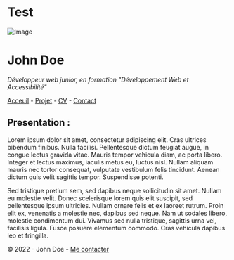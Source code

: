 # Test

![Image](https://camo.githubusercontent.com/1b5c47234b5db63993292aeb99cfc1947aad93db4cb23ce5949434199744dc68/68747470733a2f2f63646e2e646973636f72646170702e636f6d2f6174746163686d656e74732f313230383034333539383535383430303531332f313231353537373334323036303030333333382f696d6167652e706e673f65783d36356664343139652669733d363565616363396526686d3d3439656233393564336166343433626438636534376334303466323033363335653732653032336461323031656632316335356133646638613062303433373326)

# John Doe
*Développeur web junior, en formation "Développement Web et Accessibilité"*

[Acceuil]() - [Projet]() - [CV]() - [Contact]()

## Presentation :

Lorem ipsum dolor sit amet, consectetur adipiscing elit. Cras ultrices bibendum finibus. Nulla facilisi. Pellentesque dictum feugiat augue, in congue lectus gravida vitae. Mauris tempor vehicula diam, ac porta libero. Integer et lectus maximus, iaculis metus eu, luctus nisl. Nullam aliquam mauris nec tortor consequat, vulputate vestibulum felis
tincidunt. Aenean dictum quis velit sagittis tempor. Suspendisse potenti.  

 Sed tristique pretium sem, sed dapibus neque sollicitudin sit amet. Nullam eu molestie velit. Donec scelerisque lorem quis elit suscipit, sed pellentesque ipsum ultricies. Nullam ornare felis et ex laoreet rutrum. Proin elit ex, venenatis a molestie nec, dapibus sed neque. Nam ut sodales libero, molestie condimentum dui. Vivamus sed nulla tristique,
sagittis urna vel, facilisis ligula. Fusce posuere elementum commodo. Cras vehicula dapibus leo et fringilla.  


©️ 2022 - John Doe - [Me contacter]()

